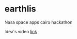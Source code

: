 # earthlis
Nasa space apps cairo hackathon 

Idea's video [link](https://www.powtoon.com/online-presentation/cXpuXo0Q3Wp/?mode=movie#/)
